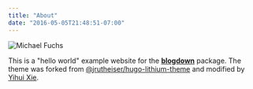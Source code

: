 ```yaml
---
title: "About"
date: "2016-05-05T21:48:51-07:00"
---
```



![Michael Fuchs](img/MFuchs.png)

This is a "hello world" example website for the [**blogdown**](https://github.com/rstudio/blogdown) package. The theme was forked from [@jrutheiser/hugo-lithium-theme](https://github.com/jrutheiser/hugo-lithium-theme) and modified by [Yihui Xie](https://github.com/yihui/hugo-lithium).

